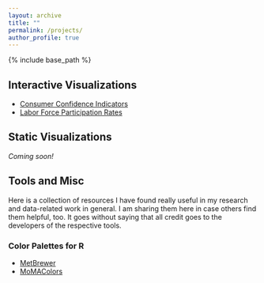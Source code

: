 ```yaml
---
layout: archive
title: ""
permalink: /projects/
author_profile: true
---
```


{% include base_path %}

## Interactive Visualizations
- [Consumer Confidence Indicators](/projects/project1/)
- [Labor Force Participation Rates](/projects/project2/)

## Static Visualizations
*Coming soon!*

## Tools and Misc
Here is a collection of resources I have found really useful in my research and data-related work in general. I am sharing them here in case others find them helpful, too. It goes without saying that all credit goes to the developers of the respective tools. 

### Color Palettes for R
- [MetBrewer]([http://example.com](https://github.com/BlakeRMills/MetBrewer))
- [MoMAColors]([https://github.com/BlakeRMills/MoMAColors](https://github.com/BlakeRMills/MoMAColors))
